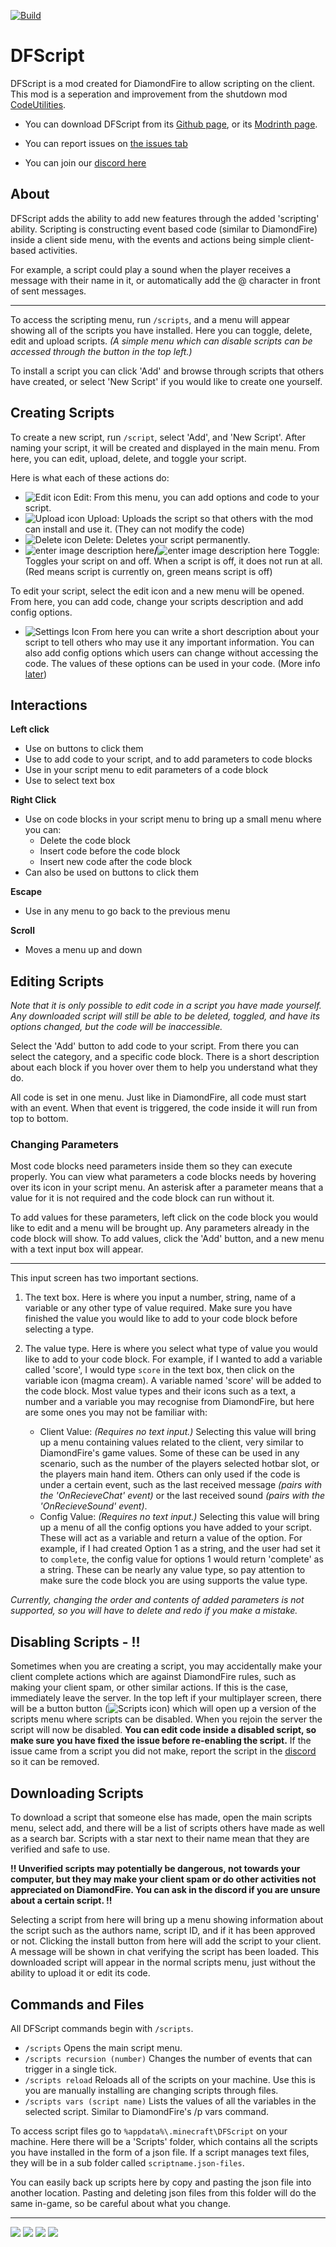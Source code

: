 [![Build](https://github.com/DFScripting/DFScript/actions/workflows/build.yml/badge.svg)
](https://github.com/DFScripting/DFScript/actions/workflows/build.yml)
# DFScript
DFScript is a mod created for DiamondFire to allow scripting on the client. This mod is a seperation and improvement from the shutdown mod [CodeUtilities](https://github.com/CodeUtilities/CodeUtilities).

- You can download DFScript from its [Github page](https://github.com/DFScripting/DFScript/releases/latest), or its [Modrinth page](https://modrinth.com/mod/dfscript).
- You can report issues on [the issues tab](https://github.com/DFScripting/DFScript/issues)

- You can join our [discord here](https://discord.gg/gtfFwWEapx)

## About
DFScript adds the ability to add new features through the added 
'scripting' ability. Scripting is constructing event based code (similar to DiamondFire) inside a client side menu, with the events and actions being simple client-based activities. 

For example,  a script could play a sound when the player receives a message with their name in it, or automatically add the @ character in front of sent messages.
___

To access the scripting menu, run `/scripts`,  and a menu will appear showing all of the scripts you have installed. Here you can toggle, delete, edit and upload scripts.
*(A simple menu which can disable scripts can be accessed through the button in the top left.)* 

To install a script you can click 'Add' and browse through scripts that others have created, or select 'New Script' if you would like to create one yourself.

## Creating Scripts

To create a new script, run `/script`, select 'Add', and 'New Script'. After naming your script, it will be created and displayed in the main menu. From here, you can edit, upload, delete, and toggle your script. 

Here is what each of these actions do:
- ![Edit icon](https://i.imgur.com/T01dmur.png) Edit: From this menu, you can add options and code to your script. 
- ![Upload icon]( https://i.imgur.com/0FuRXJ1.png) Upload: Uploads the script so that others with the mod can install and use it. (They can not modify the code)
- ![Delete icon](https://i.imgur.com/Ya9xyWH.png) Delete: Deletes your script permanently.
- ![enter image description here](https://i.imgur.com/Av7lZmu.png)**/**![enter image description here](https://i.imgur.com/I8PXtvr.png) Toggle: Toggles your script on and off. When a script is off, it does not run at all. (Red means script is currently on, green means script is off)

To edit your script, select the edit icon and a new menu will be opened. From here, you can add code, change your scripts description and add config options.

- ![Settings Icon](https://i.imgur.com/fy9SfQP.png) From here you can write a short description about your script to tell others who may use it any important information. 
You can also add config options which users can change without accessing the code. The values of these options can be used in your code. (More info [later](https://github.com/not-first/DFScript-updated-readme-/edit/1.19.2/README.md#changing-parameters))



## Interactions
**Left click**
- Use on buttons to click them
- Use to add code to your script, and to add parameters to code blocks
- Use in your script menu to edit parameters of a code block
- Use to select text box

**Right Click**
- Use on code blocks in your script menu to bring up a small menu where you can:
  - Delete the code block
  - Insert code before the code block
  - Insert new code after the code block
- Can also be used on buttons to click them

**Escape**
- Use in any menu to go back to the previous menu

 **Scroll**
- Moves a menu up and down

## Editing Scripts
*Note that it is only possible to edit code in a script you have made yourself. Any downloaded script will still be able to be deleted, toggled, and have its options changed, but the code will be inaccessible.*

Select the 'Add' button to add code to your script. From there you can select the category, and a specific code block. There is a short description about each block if you hover over them to help you understand what they do.

All code is set in one menu. Just like in DiamondFire, all code must start with an event. When that event is triggered, the code inside it will run from top to bottom.

### Changing Parameters
Most code blocks need parameters inside them so they can execute properly. You can view what parameters a code blocks needs by hovering over its icon in your script menu. An asterisk after a parameter means that a value for it is not required and the code block can run without it.

To add values for these parameters, left click on the code block you would like to edit and a menu will be brought up. Any parameters already in the code block will show. To add values, click the 'Add' button, and a new menu with a text input box will appear.
___
This input screen has two important sections. 
1. The text box. Here is where you input a number, string, name of a variable or any other type of value required. Make sure you have finished the value you would like to add to your code block before selecting a type.
2. The value type. Here is where you select what type of value you would like to add to your code block. For example, if I wanted to add a variable called 'score', I would type `score` in the text box, then click on the variable icon (magma cream). A variable named 'score' will be added to the code block.
Most value types and their icons such as a text, a number and a variable you may recognise from DiamondFire, but here are some ones you may not be familiar with:

	- Client Value: *(Requires no text input.)* Selecting this value will bring up a menu containing values related to the client, very similar to DiamondFire's game values. 
	Some of these can be used in any scenario, such as the number of the players selected hotbar slot, or the players main hand item. 
	Others can only used if the code is under a certain event, such as the last received message *(pairs with the 'OnRecieveChat' event)* or the last received sound *(pairs with the 'OnRecieveSound' event)*.
	- Config Value: *(Requires no text input.)* Selecting this value will bring up a menu of all the config options you have added to your script. These will act as a variable and return a value of the option. 
For example, if I had created Option 1 as a string, and the user had set it to `complete`, the config value for options 1 would return 'complete' as a string.
These can be nearly any value type, so pay attention to make sure the code block you are using supports the value type.

*Currently, changing the order and contents of added parameters is not supported, so you will have to delete and redo if you make a mistake.*
## Disabling Scripts - !!
Sometimes when you are creating a script, you may accidentally make your client complete actions which are against DiamondFire rules, such as making your client spam, or other similar actions. If this is the case, immediately leave the server. In the top left if your multiplayer screen, there will be a button button (![Scripts icon](  https://i.imgur.com/Q2phpZz.png)) which will open up a version of the scripts menu where scripts can be disabled. When you rejoin the server the script will now be disabled. **You can edit code inside a disabled script, so make sure you have fixed the issue before re-enabling the script.**
If the issue came from a script you did not make, report the script in the [discord](https://discord.gg/gtfFwWEapx) so it can be removed.
## Downloading Scripts
To download a script that someone else has made, open the main scripts menu, select add, and there will be a list of scripts others have made as well as a search bar. Scripts with a star next to their name mean that they are verified and safe to use.

**!! Unverified scripts may potentially be dangerous, not towards your computer, but they may make your client spam or do other activities not appreciated on DiamondFire. You can ask in the discord if you are unsure about a certain script. !!**

Selecting a script from here will bring up a menu showing information about the script such as the authors name, script ID, and if it has been approved or not.
Clicking the install button from here will add the script to your client. A message will be shown in chat verifying the script has been loaded. This downloaded script will appear in the normal scripts menu, just without the ability to upload it or edit its code.

## Commands and Files

All DFScript commands begin with `/scripts`. 
- `/scripts` Opens the main script menu.
- `/scripts recursion (number)` Changes the number of events that can trigger in a single tick.
- `/scripts reload` Reloads all of the scripts on your machine. Use this is you are manually installing are changing scripts through files.
- `/scripts vars (script name)` Lists the values of all the variables in the selected script. Similar to DiamondFire's /p vars command.

To access script files go to `%appdata%\.minecraft\DFScript` on your machine. Here there will be a 'Scripts' folder, which contains all the scripts you have installed in the form of a json file. If a script manages text files, they will be in a sub folder called `scriptname.json-files`. 

You can easily back up scripts here by copy and pasting the json file into another location. Pasting and deleting json files from this folder will do the same in-game, so be careful about what you change.
___

<p>
<img src="https://img.shields.io/github/downloads/DFScripting/DFScript/total?color=blue"/>
<img src="https://img.shields.io/github/languages/code-size/DFScripting/DFScript"/>
  <img src="https://img.shields.io/github/contributors/DFScripting/DFScript" />
  <img src="https://img.shields.io/github/release-date/DFScripting/DFScript" /> 
 </p>
